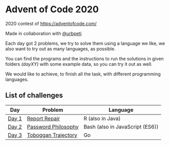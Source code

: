 # Advent of Code 2020
2020 contest of https://adventofcode.com/

Made in collaboration with [@urbpeti](https://github.com/urbpeti)

Each day got 2 problems, we try to solve them using a language we like, we also want to try out as many languages, as possible.

You can find the programs and the instructions to run the solutions in given folders _(dayXY)_ with some example data, so you can try it out as well.

We would like to achieve, to finish all the task, with different programming languages.

## List of challenges

| Day  | Problem   | Language   |
|-------------- | -------------- | -------------- |
| [Day 1](https://github.com/akbence/adventofcode2020/tree/master/day1)    | [Report Repair](https://github.com/akbence/adventofcode2020/blob/master/day1/task.md)     | R (also in Java)     |
| [Day 2](https://github.com/akbence/adventofcode2020/tree/master/day2)    | [Password Philosophy](https://github.com/akbence/adventofcode2020/blob/master/day2/task.md)     | Bash (also in JavaScript (ES6))     |
| [Day 3](https://github.com/akbence/adventofcode2020/tree/master/day3)    | [Toboggan Trajectory](https://github.com/akbence/adventofcode2020/blob/master/day3/task.md)     | Go     |
